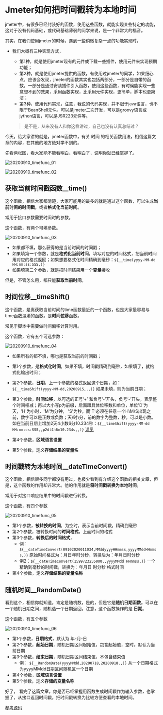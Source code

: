 # Jmeter如何把时间戳转为本地时间

jmeter中，有很多已经封装好的函数，使用这些函数，就能实现某些特定的功能，这对于没有代码基础，或代码基础薄弱的同学来说，是一个非常大的福音。

其实，在我们使用jmeter的时候，遇到一些稍微复杂一点的功能实现时，

+ 我们大概有三种实现方式，

  + 第1种，就是使用jmeter现有的元件或下载一些插件，使用元件来实现预期功能；
  + 第2种，就是使用jmeter提供的函数，有使用过jmeter的同学，如果细心点，应该会发现，jmeter的函数其实也包括两部分，一部分是自带的函数，一部分是通过安装插件引入函数，使用这些函数，有时候能实现一些意想不到的效果，采用函数实现，比采用元件实现，更简单，脚本也更简洁；
  + 第3种，使用代码实现，注意，我说的代码实现，并不限于java语言，也不限于BeanShell元件。可以是jmeter二次开发，可以是groovy语言或jython语言，可以是JSR223元件等。

  > 是不是，从来没有人和你这样讲过，自己也没有认真总结过？

今天，给大家讲的就是，jmeter函数中，有关 时间 的相关函数用法，相信这篇文章的内容，在其他的地方绝对学不到的。

先看两张图，看大家能不能看明白，看明白了，说明你就已经掌握了。

![20200910_timefunc_01](image/20200910_timefunc_01.png)

![20200910_timefunc_02](image/20200910_timefunc_02.png)



## 获取当前时间戳函数__time()

这个函数，相信大家都清楚，大家可能用的最多的就是通过这个函数，可以生成**当前时间的时间戳**，或者**格式化当前时间**。

常用于接口参数需要时间时的参数。

这个函数，有两个可填参数。

![20200910_timefunc_03](image/20200910_timefunc_03.png)

+ 如果都不填，那么获得的是当前时间的时间戳；
+ 如果填第一个参数，就是**格式化当前时间**，填写对应的时间格式，把当前时间用对应的格式返回；如果想要格式化时间精确到毫秒：`${__time(yyyy-MM-dd HH:mm:ss:SSS,)}`
+ 如果填第二个参数，就是把时间结果用一个**变量**接收

但是，不管怎么用，都只能**获取当前时间**。



## 时间位移__timeShift()

这个函数，是离获取当前时间的time函数最近的一个函数，也是大家最容易与time函数混淆的函数。是**时间位移**函数。

常见于脚本中需要做时间偏移计算时用。

这个函数，它有五个可选参数：

![20200910_timefunc_04](image/20200910_timefunc_04.png)

+ 如果所有的都不填，哪也是获取当前的时间戳；
+ 第1个参数，是**格式化时间**，如果不填，时间戳精确到毫秒，如果填了，就格式化输出时间；
+ 第2个参数，**日期**，上一个参数的格式返回这个日期，如：`${__timeShift(yyyy-MM-dd,20200915,,,)}`   如果未填，则为当前日期；

+ 第3个参数，**时间位移**，以可选的正号‘+’ 和负号‘-’开头，负号‘-’开头，表示整个时间相减；再以大小写p为前缀，后面跟具体位移数和单位，单位'D'为天，'H'为小时，'M'为分钟， 'S'为秒，而'T'必须在任意一个H\M\S出现之前，数字可以是正数或负数；天\时\分，前的数字为整数，秒，可以是小数。如在当前日期上增加2天4小数6分10.234秒：`${__timeShift(yyyy-MM-dd HH:mm:ss:SSS,,p2dt4h6m10.234s,,)}`       <a href='https://docs.oracle.com/javase/8/docs/api/java/time/Duration.html#parse-java.lang.CharSequence-'> 详见 </a> 
+ 第4个参数，**区域语言设置**
+ 第5个参数，定义**存储结果的变量名**



## 时间戳转为本地时间__dateTimeConvert()

这个函数，相信很多同学都没有用过，也极少看到有介绍这个函数的相关文章，但是，这个函数的作用却非常大。他的作用就是**将时间戳转换为本地时间**。

常用于对接口响应结果中的时间戳进行转换。

这个函数，有四个参数

![20200910_timefunc_05](image/20200910_timefunc_05.png)

+ 第1个参数，**被转换的时间**，为空时，表示当前时间戳，精确到毫秒
+ 第2个参数，被转换时间的**时间格式**，上面时间的格式 
+ 第3个参数，**转换后的时间格式**，
  + 例： `${__dateTimeConvert(09102020011034,MMddyyyyHHmmss,yyyyMMddHHmmss,)}` 原始时间格式为：月日年时分秒，转换后为：年月日时分秒
  + 例2：`${__dateTimeConvert(1599723255000,,yyyyMMdd HHmmss,)}` 一个精确到毫秒的时间戳，转换为：年月日 时分秒 格式时间
+ 第4个参数，定义**存储结果的变量名称**



## 随机时间__RandomDate()

看到这个，相信你就知道，肯定是随机数，是的，但是它是**随机日期函数**。可以在一个随机日期之间，随机选一个日期返回。注意，这个函数操作的是 **日期**。

这个函数，有五个参数

![20200910_timefunc_06](image/20200910_timefunc_06.png)

+ 第1个参数，**日期格式**，默认为 年-月-日
+ 第2个参数，**起始日期**，随机日期区间起始值，包含起始值，空时，默认为当前日期
+ 第3个参数，**结束日期**，随机日期区间结束值，不包含结束值
  + 例： `${__RandomDate(yyyyMMdd,20200718,20200918,,)}` 从一个日期格式为yyyyMMdd日期区间随机区一个日期
+ 第4个参数，**区域语言设置**
+ 第5个参数，定义**存储的变量名称**



好了， 看完了这篇文章，你是否已经掌握用函数生成时间戳作为输入参数，也掌握了，从接口返回时间戳，把时间戳转换为比较方便查看的本地时间。

<a href='https://github.com/wohuyuelong/articles/blob/master/jmx/weather-0724.jmx'> 参考源码 </a>